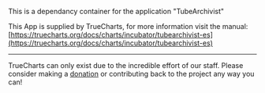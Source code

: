 This is a dependancy container for the application "TubeArchivist"


This App is supplied by TrueCharts, for more information visit the manual: [https://truecharts.org/docs/charts/incubator/tubearchivist-es](https://truecharts.org/docs/charts/incubator/tubearchivist-es)

---

TrueCharts can only exist due to the incredible effort of our staff.
Please consider making a [donation](https://truecharts.org/docs/about/sponsor) or contributing back to the project any way you can!
